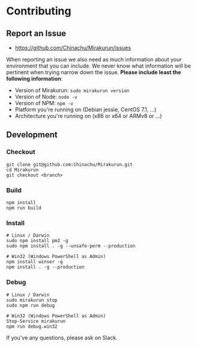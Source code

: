 # Contributing

## Report an Issue

* https://github.com/Chinachu/Mirakurun/issues

When reporting an issue we also need as much information about your environment
that you can include. We never know what information will be pertinent when
trying narrow down the issue. **Please include least the following information**:

* Version of Mirakurun: `sudo mirakurun version`
* Version of Node: `node -v`
* Version of NPM: `npm -v`
* Platform you're running on (Debian jessie, CentOS 7.1, ...)
* Architecture you're running on (x86 or x64 or ARMv8 or ...)

## Development

### Checkout

```
git clone git@github.com:Chinachu/Mirakurun.git
cd Mirakurun
git checkout <branch>
```

### Build

```
npm install
npm run build
```

### Install

```
# Linux / Darwin
sudo npm install pm2 -g
sudo npm install . -g --unsafe-perm --production

# Win32 (Windows PowerShell as Admin)
npm install winser -g
npm install . -g --production
```

### Debug

```
# Linux / Darwin
sudo mirakurun stop
sudo npm run debug

# Win32 (Windows PowerShell as Admin)
Stop-Service mirakurun
npm run debug.win32
```

If you've any questions, please ask on Slack.
